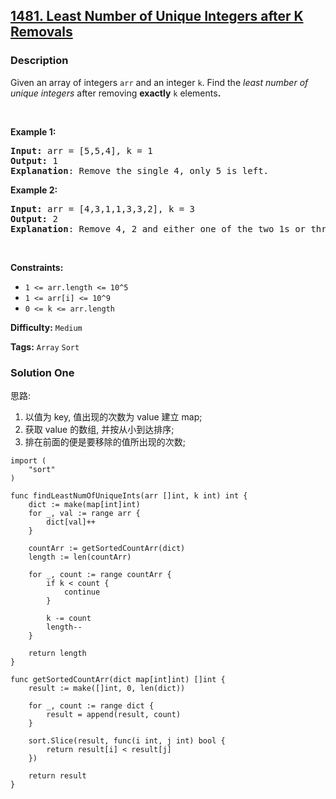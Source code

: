 ## [1481. Least Number of Unique Integers after K Removals](https://leetcode.com/problems/least-number-of-unique-integers-after-k-removals/)

### Description

<p>Given an array of integers&nbsp;<code>arr</code>&nbsp;and an integer <code>k</code>.&nbsp;Find the <em>least number of unique integers</em>&nbsp;after removing <strong>exactly</strong> <code>k</code> elements<b>.</b></p>

<ol>
</ol>

<p>&nbsp;</p>
<p><strong>Example 1:</strong></p>

<pre>
<strong>Input: </strong>arr = [5,5,4], k = 1
<strong>Output: </strong>1
<strong>Explanation</strong>: Remove the single 4, only 5 is left.
</pre>

<strong>Example 2:</strong>

<pre>
<strong>Input: </strong>arr = [4,3,1,1,3,3,2], k = 3
<strong>Output: </strong>2
<strong>Explanation</strong>: Remove 4, 2 and either one of the two 1s or three 3s. 1 and 3 will be left.</pre>

<p>&nbsp;</p>
<p><strong>Constraints:</strong></p>

<ul>
	<li><code>1 &lt;= arr.length&nbsp;&lt;= 10^5</code></li>
	<li><code>1 &lt;= arr[i] &lt;= 10^9</code></li>
	<li><code>0 &lt;= k&nbsp;&lt;= arr.length</code></li>
</ul>

**Difficulty:** `Medium`

**Tags:** `Array` `Sort`

### Solution One

思路:

1. 以值为 key, 值出现的次数为 value 建立 map;
2. 获取 value 的数组, 并按从小到达排序;
3. 排在前面的便是要移除的值所出现的次数;

```golang
import (
	"sort"
)

func findLeastNumOfUniqueInts(arr []int, k int) int {
	dict := make(map[int]int)
	for _, val := range arr {
		dict[val]++
	}

	countArr := getSortedCountArr(dict)
	length := len(countArr)

	for _, count := range countArr {
		if k < count {
			continue
		}

		k -= count
		length--
	}

	return length
}

func getSortedCountArr(dict map[int]int) []int {
	result := make([]int, 0, len(dict))

	for _, count := range dict {
		result = append(result, count)
	}

	sort.Slice(result, func(i int, j int) bool {
		return result[i] < result[j]
	})

	return result
}
```
